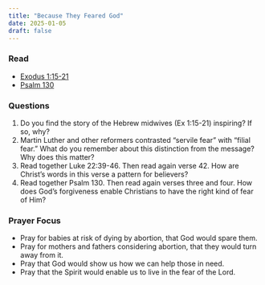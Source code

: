 ```yaml
---
title: "Because They Feared God"
date: 2025-01-05
draft: false
---
```


### Read
* [Exodus 1:15-21](https://www.bible.com/bible/59/EXO.1.ESV)
* [Psalm 130](https://www.bible.com/bible/59/PSA.130.ESV)

### Questions
1. Do you find the story of the Hebrew midwives (Ex 1:15-21) inspiring? If so, why?
2. Martin Luther and other reformers contrasted “servile fear” with “filial fear.” What do you remember about this distinction from the message? Why does this matter?
3. Read together Luke 22:39-46. Then read again verse 42. How are Christ’s words in this verse a pattern for believers?
4. Read together Psalm 130. Then read again verses three and four. How does God’s forgiveness enable Christians to have the right kind of fear of Him?

### Prayer Focus
* Pray for babies at risk of dying by abortion, that God would spare them.
* Pray for mothers and fathers considering abortion, that they would turn away from it.
* Pray that God would show us how we can help those in need.
* Pray that the Spirit would enable us to live in the fear of the Lord.
